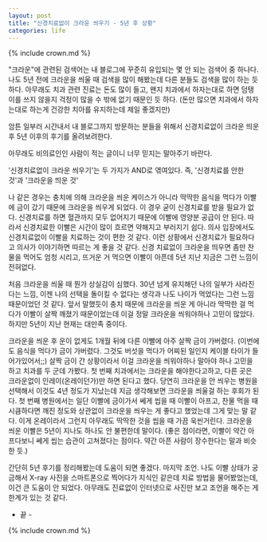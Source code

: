 ```yaml
---
layout: post
title: "신경치료없이 크라운 씌우기 - 5년 후 상황"
categories: life
---
```


{% include crown.md %}

"크라운"에 관련된 검색어는 내 블로그에 꾸준히 유입되는 몇 안 되는 검색어 중 하나다. 나도 5년 전에 크라운을 씌울 때 검색을 많이 해봤는데 다른 분들도 검색을 많이 하는 듯 하다. 아무래도 치과 관련 진료는 돈도 많이 들고, 왠지 치과에서 하자는대로 하면 덤탱이를 쓰지 않을지 걱정이 많을 수 밖에 없기 때문인 듯 하다. (돈만 많으면 치과에서 하자는대로 하는게 건강한 치아를 유지하는데 제일 좋겠지만)

암튼 일부러 시간내서 내 블로그까지 방문하는 분들을 위해서 신경치료없이 크라운 띄운 후 5년 이후의 후기를 올려보려한다.

아무래도 비의료인인 사람이 적는 글이니 너무 믿지는 말아주기 바란다.

'신경치료없이 크라운 씌우기'는 두 가지가 AND로 엮여있다. 즉, '신경치료를 안한 것'과 '크라운을 띄운 것'

나 같은 경우는 충치에 의해 크라운을 씌운 케이스가 아니라 딱딱한 음식을 먹다가 이빨에 금이 갔기 때문에 크라운을 씌우게 되었다. 이 경우 굳이 신경치료를 받을 필요가 없다. 신경치료를 하면 혈관까지 모두 없어지기 때문에 이빨에 영양분 공급이 안 된다. 따라서 신경치료한 이빨은 시간이 많이 흐르면 약해지고 부러지기 쉽다. 의사 입장에서도 신경치료없이 이빨을 치료하는 것이 편한 것 같다. 이런 상황에서 신경치료가 필요하다고 의사가 이야기하면 따르는 게 좋을 것 같다. 신경 치료없이 크라운을 띄우면 좀만 찬물을 먹어도 엄청 시리고, 뜨거운 거 먹으면 이빨이 아픈데 5년 지난 지금은 그런 느낌이 전혀없다.

처음 크라운을 씌울 때 뭔가 상실감이 심했다. 30년 넘게 유지해던 나의 일부가 사라진다는 느낌, 이젠 나의 선택을 돌이킬 수 없다는 생각과 나도 나이가 먹었다는 그런 느낌 때문이었던 것 같다. 앞서 말했듯이 충치 때문에 크라운을 씌운 게 아니라 딱딱한 걸 먹다가 이빨이 살짝 깨졌기 때문이었는데 이걸 정말 크라운을 씌워야하나 고민이 많았다. 하지만 5년이 지난 현재는 대만족 중이다.

크라운을 씌운 후 운이 없게도 1개월 뒤에 다른 이빨에 아주 살짝 금이 가버렸다. (이번에도 음식을 먹다가 금이 가버렸다. 그것도 버섯을 먹다가 어찌된 일인지 케이블 타이가 들어가있어서;;) 살짝 금이 간 상황이라서 이걸 크라운을 씌워야하나 말아야 하나 고민을 하고 치과를 두 군데 가봤다. 첫 번째 치과에서는 크라운을 해야한다고하고, 다른 곳은 크라운없이 인레이(온레이던가)만 하면 된다고 했다. 당연히 크라운을 안 씌우는 병원을 선택해서 이것도 4년 정도가 지났는데 지금 생각해보면 크라운을 씌울걸 하는 후회가 된다. 첫 번째 병원에서는 일단 이빨에 금이가서 쎄게 씹을 때 이빨이 아프고, 찬물 먹을 때 시큼하다면 깨진 정도와 상관없이 크라운을 씌우는 게 좋다고 했었는데 그게 맞는 말 같다. 이게 온레이라서 그런지 아무래도 딱딱한 것을 씹을 때 가끔 욱씬거린다. 크라운을 씌운 이빨은 5년이 지나도 하나도 안 불편한데 말이다. (좋은 점이라면, 이빨이 약간 아프다보니 쎄게 씹는 습관이 고쳐졌다는 점이다. 약간 아픈 사람이 장수한다는 말과 비슷한 듯.)

간단히 5년 후기를 정리해봤는데 도움이 되면 좋겠다. 마지막 조언. 나도 이빨 상태가 궁금해서 X-ray 사진을 스마트폰으로 찍어다가 지식인 같은데 치료 방법을 물어봤었는데, 이건 큰 도움이 안 되었다. 아무래도 진료없이 인터넷으로 사진만 보고 조언을 해주는 게 한계가 있는 것 같다.

- 끝 -

{% include crown.md %}
